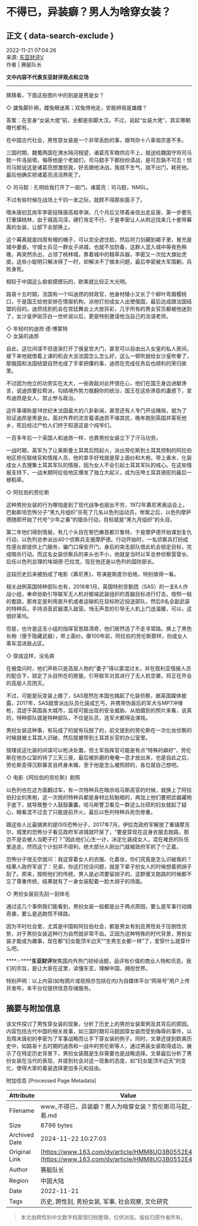 # 不得已，异装癖？男人为啥穿女装？

## 正文 { data-search-exclude }


2022-11-21 07:04:26  
来源: [东亚财评V](https://www.163.com/dy/media/T1627377134789.html)  
作者 | 赛艇队长  

**文中内容不代表东亚财评观点和立场**

---

猜猜看，下面这些图片中的到底是男是女？

◇ 雄兔脚扑朔，雌兔眼迷离；双兔傍地走，安能辨我是雄雌？

答案：在变身“女装大佬”前，全都是抠脚大汉。不过，说起“女装大佬”，其实哪朝哪代都有。

在中国古代社会，男性穿女装是一个非常丢脸的事，跟骂你十八辈祖宗差不多。

三国时期，魏蜀两国在渭水隔河相望，诸葛亮军粮供应不上，就送给魏国守将司马懿一件洛丽塔，侮辱他是个老娘们，司马懿手下都纷纷请战，是可忍孰不可忍！但司马懿说这是诸葛亮想激怒我，好去跟他决战，我就不生气，就不出门，耗死他。最后他确实把诸葛亮活活熬死了。

◇ 司马懿：孔明给我打开了一扇门。诸葛亮：司马懿，NMSL。

不过有些时候在战场上千钧一发之际，就顾不得那些面子了。

隋末唐初瓦岗军李密投降唐高祖李渊，几个月后又带着亲信出走反唐，第一步要先打重镇桃林，由于城高沟深，硬打肯定不行，于是李密让人从附近找来几十套带幕离的女装，让部下全部换上。

这个幕离就是四周有幔的帽子，可以完全遮住脸，然后将刀剑藏到裙子里，冒充是城中妻妾。守城士兵见一群女子进城，也就不加防备，这群人混入城中等夜色稍晚，再突然杀出，占领了桃林城，靠着城中的粮草兵器，李密又一次拉大旗扯虎皮。这些小聪明只解决得了一时，却解决不了根本问题，最后李密被大军围剿，兵败身死。

相较于中国这么偷偷摸摸玩的，欧美就比较正大光明。

路易十五时期，法国有一个叫迪昂的财政官，他身材矮小又长了个柳叶弯眉樱桃口，于是国王给他安排在情报机构，派他打扮成女人出使俄国，最后达成跟法国结盟的目的。迪昂找到机会在宫廷舞会上大放异彩，几乎所有的男女官员都被他迷到了，女沙皇伊丽莎白一世听说以后，更是特别邀请他当自己的法语老师。

◇ 年轻时的迪昂·德·博蒙特  
◇ 女装的迪昂

自此，这位间谍不但逐渐打开了俄皇宫大门，甚至可以自由出入女皇的私人房间，接下来他就借着上课的机会大谈法国怎么怎么好，这么一顿吹就给女沙皇吹晕了，那俄国和法国结盟自然也成了手拿把攥的事，迪昂在完成任务后也顺利的荣归故里。

不过因为他立的功劳实在太大，一些政敌对此怀恨在心，他们在国王身边进献谗言，说迪昂要拉帮派，勾结境外势力推翻你的统治，国王在这些谗臣的蛊惑下，宣布迪昂是女人，禁止参与政治。

这件事堪称是18世纪末法国最大的八卦新闻，甚至还有人专门开设赌局，就为了验证迪昂是男是女。面对外界的流言蜚语迪昂不堪其扰，晚年跑到英国并客死他乡，死后经过尸检人们终于知道这是个纯爷们。

一百多年后一个英国人和迪昂一样，也靠男扮女装立下了汗马功劳。

一战时期，英军为了让奥斯曼土耳其后院起火，派出劳伦斯到土耳其控制的阿拉伯地区担任联络官和情报人员，他的拿手好戏就是穿上面纱和大袍，带上香水，化装成女人去搜集土耳其军队的情报，因为女人不会引起土耳其军队的戒心。在这些情报支持下，一战末期阿拉伯地区爆发了独立大起义，成为压垮土耳其骆驼的最后一根稻草。

◇ 阿拉伯的劳伦斯

这种男扮女装的行为哪怕是到了现代战争也层出不穷，1972年慕尼黑奥运会上，巴勒斯坦恐怖分子“黑九月组织”杀死了几名以色列运动员，惨案之后，以色列摩萨德随即开始了代号“少年之春”的猎杀行动，目标就是“黑九月组织”的头目。

第二年他们得到情报，有几个头目在黎巴嫩首都贝鲁特，于是摩萨德开始谋划复仇行动，以色列总参派出40个侦察兵支援摩萨德。行动开始时，一名侦察兵打扮成性感女郎提供上门服务，骗门口保安开门，身后的突击部队借此机会锁定目标，完成暗杀行动。而这名女装侦察兵的来头也不小，他就是当时以军总参侦察营营长、后任以色列总理的埃胡德·巴拉克，现在他还是以色列的国防部长。

这段历史后来被拍成了电影《慕尼黑》，导演是斯皮尔伯格，特别值得一看。

相关战例英国特种部队也有，2016年1月，英国特别空勤团（SAS）的一支8人作战小组，奉命协助引导联军无人机对极端武装组织的首脑目标进行打击。按照一般的套路，那肯定是利用直升机或者运输机在目标附近投送部队，然后8名全副武装的特种兵，手持消音武器潜入敌营。悄无声息的引导无人机上门送温暖，可以，这很好莱坞。

但是，也许是这支小组的指挥官思路清奇，他们居然选了不走寻常路。换上了黑色长袍（便于隐藏武器），带上面纱。像100年前，阿拉伯的劳伦斯那样，扮成女人乘车混进敌占区。

◇ 穿成这样，没毛病

在被盘问时，他们声称只是高层人物的“妻子”得以蒙混过关。并在叙利亚情报人员的配合下，锁定了头目所在的房屋。引导联军对其进行了无人机空袭，将正在开会的高层人员团灭。

不过，可能是玩变装上瘾了，SAS居然在本国也搞起了化装侦察，据英国媒体披露，2017年，SAS就曾派出队员化装成乞丐，并携带伪装后的军犬与MP7冲锋枪，混迹于英国各大城市，监视可能出现的安全威胁。从拍摄到的照片来看，说真的，特种部队就是特种部队，不仅是队员，连军犬都得会演戏。

男扮女装这种事，有玩成了的就有玩脱了的，前文提到的劳伦斯在一次化妆侦察的时候就被土耳其人识破，然后就被带到土耳其长官的办公室里。

按理说这化装的间谍可以枪决处置，但土军指挥官可能是有点“特殊的癖好”，劳伦斯在他办公室的待了三天三夜，最后被折磨的奄奄一息才放出来，也是自此之后，劳伦斯变得沉默寡言且终身未婚，至于他是怎么被照顾的，各位就自己想吧。

◇ 电影《阿拉伯的劳伦斯》剧照

以色列也在这方面翻过车，有一次特种兵在暗杀哈马斯高官的时候，就换上了阿拉伯妇女的黑袍，这一次挑的特种兵都是身材比较魁梧的，再加上他们要把武器藏袍子底下，就导致整个人鼓鼓囊囊。哈马斯警卫看见一群这么壮硕的妇女就起了疑心，眼看混不过去了只能提前开火，最后以色列特种兵死伤惨重。

跟这些人比最搞笑的是ISIS恐怖分子，2017年7月，伊拉克政府军解放了重镇摩苏尔，城里的恐怖分子看见政府军进城就吓尿了，“要是穿现在这身衣服去跑路，那岂不是会被人当靶子打？”因此他们心生一计，决定化装成女人，混在难民的队伍里逃走。然而这个计划并不顺利，绝大部分人刚出门就被政府军抓了个正着。

恐怖分子很无奈就问：我这穿着女人的衣服、化着妆，你们究竟是怎么识破我的？结果人政府军说了：兄弟，你这打扮没问题，就是下辈子扮女人的时候想着把胡子刮了。原来，按照他们的传统，男人是必须要留胡子的。这群傻叉跑路的时候都不忘了尊重传统，结果就有了一身女装配着一脸大胡子的场面。

◇ 男扮女装前先刮一刮体毛

通过这几个事例我们能看到，男扮女装一般都是出于两点原因，要么是军事行动搞奇袭，要么是逃跑慌不择路。

因为平时社会里，尤其是中国和阿拉伯社会，都是男女有别且男性处于压倒性优势，对于男扮女装这种行为自然就非常不齿。正因为这种特殊的时代背景，男扮女装才能成为趣事，现在都“妇女能顶半边天”“生男生女都一样”了，爱穿什么就穿什么吧。

****☞******东亚财评**聚焦国内外热门财经话题，品评有价值的商业人物和讯息。我们的宗旨，是让大家在这里，读懂东亚，理解中国，拥抱世界。

特别声明：以上内容(如有图片或视频亦包括在内)为自媒体平台“网易号”用户上传并发布，本平台仅提供信息存储服务。

## 摘要与附加信息

<!-- tcd_abstract -->
该文件探讨了男性穿女装的现象，分析了历史上的男扮女装案例及其背后的原因。内容包括古代中国的相关故事，如三国时期司马懿因穿女装而受到侮辱的事件，以及隋末唐初的李密为了军事战略而让手下穿女装的例子。同时，文章还提到欧美历史中，如路易十五时期的迪昂和一战中的劳伦斯等人，通过男装女装取得成功，展示了在特定历史背景下，男扮女装既是生存需要也是战略选择。文章最后分析了男扮女装在当代的表现，并提到社会对这一现象的态度，如“妇女能顶半边天”的变化，使得大家的着装选择更加多元和自由。
<!-- tcd_abstract_end -->

附加信息 [Processed Page Metadata]

| Attribute       | Value                                  |
|-----------------|----------------------------------------|
| Filename        | www_不得已，异装癖？男人为啥穿女装？劳伦斯司马懿_-_网易.md                             |
| Size            | 8796 bytes                           |
| Archived Date   | 2024-11-22 10:27:03                             |
| Original Link   | [https://www.163.com/dy/article/HMM8UO3B0552E4A0.html](https://www.163.com/dy/article/HMM8UO3B0552E4A0.html)                       |
| Author          | 赛艇队长                               |
| Region          | 中国大陆                               |
| Date            | 2022-11-21                                 |
| Tags            | 历史, 跨性别, 男扮女装, 军事, 社会观察, 文化研究                                 |
>
> 本文由跨性别中文数字档案馆归档整理，仅供浏览。版权归原作者所有。
>